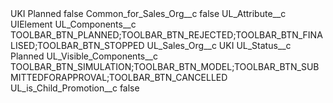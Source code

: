 <?xml version="1.0" encoding="UTF-8"?>
<CustomMetadata xmlns="http://soap.sforce.com/2006/04/metadata" xmlns:xsi="http://www.w3.org/2001/XMLSchema-instance" xmlns:xsd="http://www.w3.org/2001/XMLSchema">
    <label>UKI Planned</label>
    <protected>false</protected>
    <values>
        <field>Common_for_Sales_Org__c</field>
        <value xsi:type="xsd:boolean">false</value>
    </values>
    <values>
        <field>UL_Attribute__c</field>
        <value xsi:type="xsd:string">UIElement</value>
    </values>
    <values>
        <field>UL_Components__c</field>
        <value xsi:type="xsd:string">TOOLBAR_BTN_PLANNED;TOOLBAR_BTN_REJECTED;TOOLBAR_BTN_FINALISED;TOOLBAR_BTN_STOPPED</value>
    </values>
    <values>
        <field>UL_Sales_Org__c</field>
        <value xsi:type="xsd:string">UKI</value>
    </values>
    <values>
        <field>UL_Status__c</field>
        <value xsi:type="xsd:string">Planned</value>
    </values>
    <values>
        <field>UL_Visible_Components__c</field>
        <value xsi:type="xsd:string">TOOLBAR_BTN_SIMULATION;TOOLBAR_BTN_MODEL;TOOLBAR_BTN_SUBMITTEDFORAPPROVAL;TOOLBAR_BTN_CANCELLED</value>
    </values>
    <values>
        <field>UL_is_Child_Promotion__c</field>
        <value xsi:type="xsd:boolean">false</value>
    </values>
</CustomMetadata>
